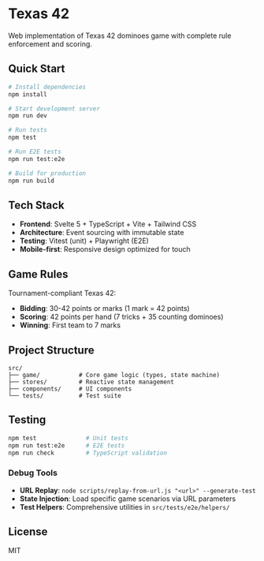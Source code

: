 # Texas 42

Web implementation of Texas 42 dominoes game with complete rule enforcement and scoring.

## Quick Start

```bash
# Install dependencies
npm install

# Start development server
npm run dev

# Run tests
npm test

# Run E2E tests
npm run test:e2e

# Build for production
npm run build
```

## Tech Stack

- **Frontend**: Svelte 5 + TypeScript + Vite + Tailwind CSS
- **Architecture**: Event sourcing with immutable state
- **Testing**: Vitest (unit) + Playwright (E2E)
- **Mobile-first**: Responsive design optimized for touch

## Game Rules

Tournament-compliant Texas 42:
- **Bidding**: 30-42 points or marks (1 mark = 42 points)
- **Scoring**: 42 points per hand (7 tricks + 35 counting dominoes)
- **Winning**: First team to 7 marks

## Project Structure

```
src/
├── game/           # Core game logic (types, state machine)
├── stores/         # Reactive state management
├── components/     # UI components
└── tests/          # Test suite
```

## Testing

```bash
npm test              # Unit tests
npm run test:e2e      # E2E tests  
npm run check         # TypeScript validation
```

### Debug Tools

- **URL Replay**: `node scripts/replay-from-url.js "<url>" --generate-test`
- **State Injection**: Load specific game scenarios via URL parameters
- **Test Helpers**: Comprehensive utilities in `src/tests/e2e/helpers/`

## License

MIT